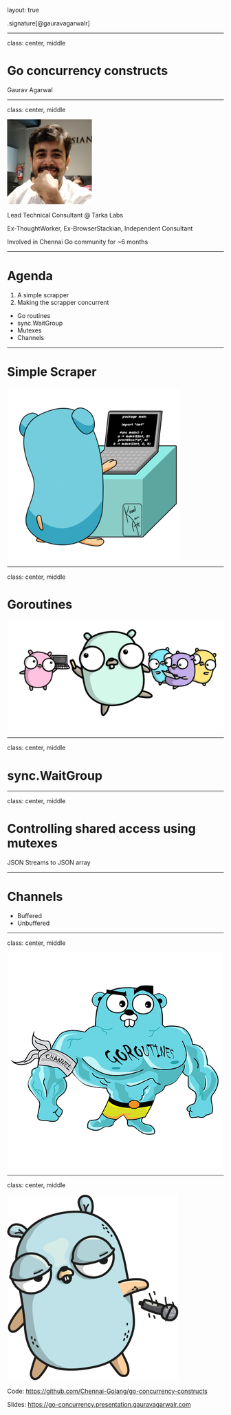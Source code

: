 layout: true

.signature[@gauravagarwalr]

---

class: center, middle

# Go concurrency constructs

Gaurav Agarwal

---

class: center, middle

![Me](assets/images/me.png)

Lead Technical Consultant @ Tarka Labs

Ex-ThoughtWorker, Ex-BrowserStackian, Independent Consultant

Involved in Chennai Go community for ~6 months

---

# Agenda

1. A simple scrapper
2. Making the scrapper concurrent
* Go routines
* sync.WaitGroup
* Mutexes
* Channels

---

# Simple Scraper

![Coding](assets/images/gopher-typing.gif)

---
class: center, middle

# Goroutines

![Go](assets/images/multiple-gophers-small.png)

---
class: center, middle

# sync.WaitGroup

---
class: center, middle

# Controlling shared access using mutexes

JSON Streams to JSON array

---

# Channels

* Buffered
* Unbuffered

---
class: center, middle

![Go](assets/images/go-routines-channels.png)

---
class: center, middle

![Mic Drop](assets/images/gopher-mic-drop-small.png)

Code: https://github.com/Chennai-Golang/go-concurrency-constructs

Slides: https://go-concurrency.presentation.gauravagarwalr.com

